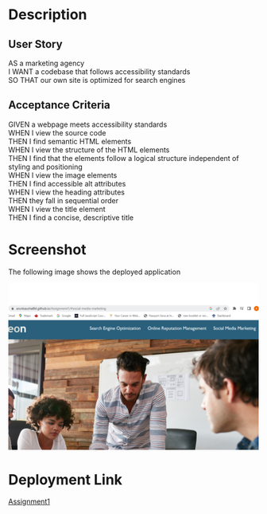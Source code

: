 # Description

## User Story

AS a marketing agency  
I WANT a codebase that follows accessibility standards  
SO THAT our own site is optimized for search engines

## Acceptance Criteria

GIVEN a webpage meets accessibility standards  
WHEN I view the source code  
THEN I find semantic HTML elements  
WHEN I view the structure of the HTML elements  
THEN I find that the elements follow a logical structure independent of styling and positioning  
WHEN I view the image elements  
THEN I find accessible alt attributes  
WHEN I view the heading attributes  
THEN they fall in sequential order  
WHEN I view the title element  
THEN I find a concise, descriptive title

# Screenshot

The following image shows the deployed application

![Screenshot of the deployed app](./assets/deployedAppAccessibility.png)

# Deployment Link

[Assignment1](https://arunkaushal84.github.io/Assignment1/)
